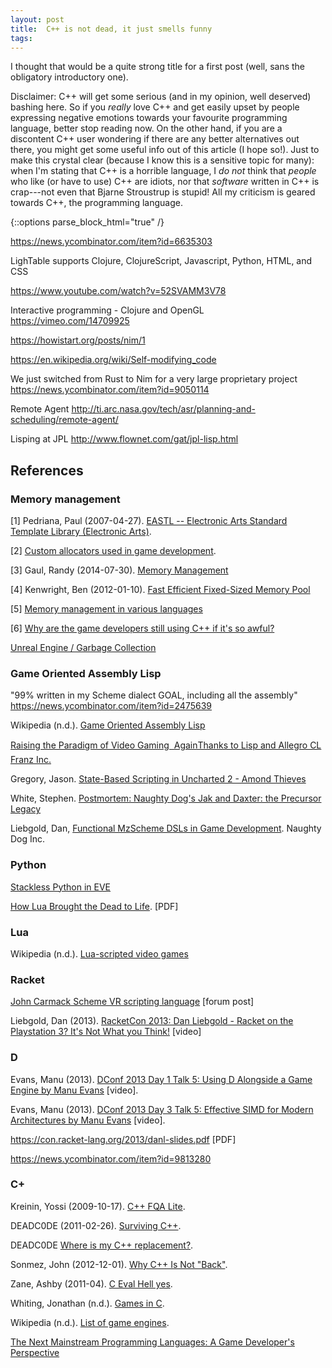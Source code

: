 ```yaml
---
layout: post
title:  C++ is not dead, it just smells funny
tags:
---
```


I thought that would be a quite strong title for a first post (well, sans the
obligatory introductory one).


Disclaimer: C++ will get some serious (and in my opinion, well deserved)
bashing here. So if you *really* love C++ and get easily upset by people
expressing negative emotions towards your favourite programming language,
better stop reading now. On the other hand, if you are a discontent C++ user
wondering if there are any better alternatives out there, you might get some
useful info out of this article (I hope so!). Just to make this crystal clear (because
I know this is a sensitive topic for many): when I'm stating that C++ is
a horrible language, I *do not* think that *people* who like (or have to use)
C++ are idiots, nor that *software* written in C++ is crap---not even that
Bjarne Stroustrup is stupid! All my criticism is geared towards C++, the
programming language. 


{::options parse_block_html="true" /}
<div class="references">



https://news.ycombinator.com/item?id=6635303


LighTable supports
Clojure, ClojureScript, Javascript, Python, HTML, and CSS

https://www.youtube.com/watch?v=52SVAMM3V78


Interactive programming - Clojure and OpenGL
https://vimeo.com/14709925


https://howistart.org/posts/nim/1


https://en.wikipedia.org/wiki/Self-modifying_code


We just switched from Rust to Nim for a very large proprietary project
https://news.ycombinator.com/item?id=9050114


Remote Agent
http://ti.arc.nasa.gov/tech/asr/planning-and-scheduling/remote-agent/

Lisping at JPL
http://www.flownet.com/gat/jpl-lisp.html






## References

### Memory management

[1] Pedriana, Paul (2007-04-27). [EASTL -- Electronic Arts Standard Template Library
 (Electronic Arts)](http://www.open-std.org/jtc1/sc22/wg21/docs/papers/2007/n2271.html).

[2] [Custom allocators used in game development](https://gamedev.stackexchange.com/questions/25782/custom-allocators-used-in-game-development).

[3] Gaul, Randy (2014-07-30). [Memory
Management](http://www.randygaul.net/2014/07/30/memory-management/)

[4] Kenwright, Ben (2012-01-10). [Fast Efficient Fixed-Sized Memory Pool](https://www.thinkmind.org/download.php?articleid=computation_tools_2012_1_10_80006)

[5] [Memory management in various languages](http://www.memorymanagement.org/mmref/lang.html)

[6] [Why are the game developers still using C++ if it's so awful?](https://hero.handmadedev.org/forum/code-discussion/788-questions-and-answers)

[Unreal Engine / Garbage Collection](https://wiki.unrealengine.com/Garbage_Collection_Overview)

### Game Oriented Assembly Lisp

"99% written in my Scheme dialect GOAL, including all the assembly"
https://news.ycombinator.com/item?id=2475639

Wikipedia (n.d.). [Game Oriented Assembly Lisp](https://en.wikipedia.org/wiki/Game_Oriented_Assembly_Lisp)

[Raising the Paradigm of Video Gaming  AgainThanks to Lisp and Allegro
CL Franz Inc.](http://franz.com/success/customer_apps/animation_graphics/naughtydog.lhtml)

Gregory, Jason. [State-Based Scripting in Uncharted 2 - Amond Thieves](http://www.slideshare.net/naughty_dog/statebased-scripting-in-uncharted-2-among-thieves)

White, Stephen. [Postmortem: Naughty Dog's Jak and Daxter: the Precursor Legacy](http://www.gamasutra.com/view/feature/131394/postmortem_naughty_dogs_jak_and_.php?page=2)

Liebgold, Dan, [Functional MzScheme DSLs in Game Development](https://www.youtube.com/watch?v=Z8Xamkb-J2k). Naughty Dog Inc.

### Python

[Stackless Python in EVE](http://www.slideshare.net/Arbow/stackless-python-in-eve)

[How Lua Brought the Dead to Life](http://www.lua.org/wshop05/Mogul.pdf). [PDF]

### Lua

Wikipedia (n.d.). [Lua-scripted video games](https://en.wikipedia.org/wiki/Category:Lua-scripted_video_games)

### Racket

[John Carmack Scheme VR scripting
language](https://groups.google.com/forum/#!msg/racket-users/RFlh0o6l3Ls/8InN7uz-Mv4J)
[forum post]

Liebgold, Dan (2013). [RacketCon 2013: Dan Liebgold - Racket on the 
Playstation 3? It's Not What you
Think!](https://www.youtube.com/watch?v=oSmqbnhHp1c) [video]

### D

Evans, Manu (2013). [DConf 2013 Day 1 Talk 5: Using D Alongside a Game Engine
by Manu Evans](https://www.youtube.com/watch?v=FKceA691Wcg) [video].

Evans, Manu (2013). [DConf 2013 Day 3 Talk 5: Effective SIMD for Modern Architectures by Manu Evans](https://www.youtube.com/watch?v=q_39RnxtkgM)
[video].

https://con.racket-lang.org/2013/danl-slides.pdf [PDF]

https://news.ycombinator.com/item?id=9813280


### C+

Kreinin, Yossi (2009-10-17). [C++ FQA Lite](http://yosefk.com/c++fqa/index.html).

DEADC0DE (2011-02-26). [Surviving C++](http://c0de517e.blogspot.ca/2011/02/surviving-c.html).

DEADC0DE [Where is my C++ replacement?](http://c0de517e.blogspot.nl/2014/06/where-is-my-c-replacement.html).

Sonmez, John (2012-12-01). [Why C++ Is Not "Back"](http://simpleprogrammer.com/2012/12/01/why-c-is-not-back/).

Zane, Ashby (2011-04). [C Eval Hell yes](http://demonastery.org/2011/04/c-eval-hell-yes/).

Whiting, Jonathan (n.d.). [Games in C](http://jonathanwhiting.com/writing/blog/games_in_c/).

Wikipedia (n.d.). [List of game engines](https://en.wikipedia.org/wiki/List_of_game_engines).

[The Next Mainstream Programming Languages: A Game Developer's Perspective](http://www.cs.princeton.edu/~dpw/popl/06/Tim-POPL.ppt)

<div>

